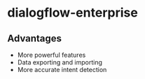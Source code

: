 # dialogflow-enterprise

## Advantages
- More powerful features
- Data exporting and importing
- More accurate intent detection
